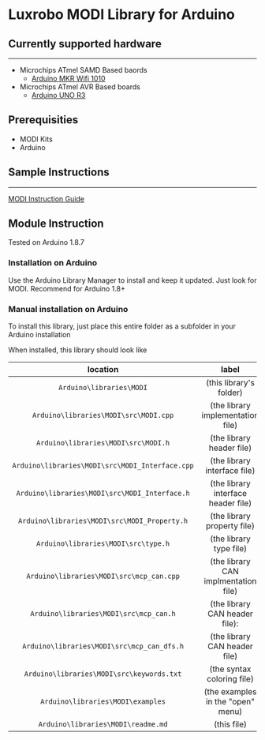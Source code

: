 # Luxrobo MODI Library for Arduino

## Currently supported hardware
-----------------
* Microchips ATmel SAMD Based baords
    * [Arduino MKR Wifi 1010](https://store.arduino.cc/arduino-mkr-wifi-1010)
* Microchips ATmel AVR Based boards
    * [Arduino UNO R3](https://store.arduino.cc/arduino-uno-rev3)

## Prerequisities
* MODI Kits
* Arduino
## Sample Instructions 
---------------
[MODI Instruction Guide](https://)
<!-- ## Hardware Setup
----------

###  MODI Arduino MKR Shield
###  MODI Arduino MKR to UNO Shield
###  MODI Arduino UNO Shield
-->

## Module Instruction

Tested on Arduino 1.8.7

### Installation on Arduino

Use the Arduino Library Manager to install and keep it updated. Just look for MODI. Recommend for Arduino 1.8+

### Manual installation on Arduino

To install this library, just place this entire folder as a subfolder in your Arduino installation

When installed, this library should look like

| location                                        | label                                |
| :---------------------------------------------: | :----------------------------------: |
| `Arduino\libraries\MODI`                        | (this library's folder)              |
| `Arduino\libraries\MODI\src\MODI.cpp`           | (the library implementation file)    |
| `Arduino\libraries\MODI\src\MODI.h`             | (the library header file)            |
| `Arduino\libraries\MODI\src\MODI_Interface.cpp` | (the library interface file)         |
| `Arduino\libraries\MODI\src\MODI_Interface.h`   | (the library interface header file)  |
| `Arduino\libraries\MODI\src\MODI_Property.h`    | (the library property file)          |
| `Arduino\libraries\MODI\src\type.h`             | (the library type file)              |
| `Arduino\libraries\MODI\src\mcp_can.cpp`        | (the library CAN implmentation file) |
| `Arduino\libraries\MODI\src\mcp_can.h`          | (the library CAN header file):       |
| `Arduino\libraries\MODI\src\mcp_can_dfs.h`      | (the library CAN header file)        |
| `Arduino\libraries\MODI\src\keywords.txt`       | (the syntax coloring file)           |
| `Arduino\libraries\MODI\examples`               | (the examples in the "open" menu)    |
| `Arduino\libraries\MODI\readme.md`              | (this file)                          |
